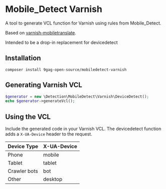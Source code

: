 # Mobile_Detect Varnish

A tool to generate VCL function for Varnish using rules from Mobile_Detect.

Based on [varnish-mobiletranslate](https://github.com/willemk/varnish-mobiletranslate).

Intended to be a drop-in replacement for devicedetect

## Installation

```
composer install 9gag-open-source/mobiledetect-varnish
```

## Generating Varnish VCL

```php
$generator = new \Detection\MobileDetect\Varnish\DeviceDetect();
echo $generator->generateVcl();
```

## Using the VCL

Include the generated code in your Varnish VCL. The devicedetect function adds a `X-UA-Device` header to the request.

Device Type|X-UA-Device
-----------|------------
Phone |  mobile
Tablet |  tablet
Crawler bots |  bot
Other |  desktop
